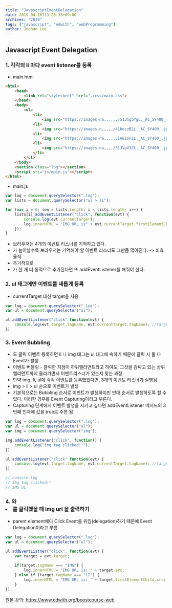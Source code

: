 ```yaml
---
title: "JavascriptEventDelegation"
date: 2019-04-16T13:28:33+09:00
archives: "2019"
tags: ["javascript", "edwith", "webProgramming"]
author: Joohan Lee
---
```


## Javascript Event Delegation

### 1. 각각의 li 마다 event listener를 등록

- main.html

```html
<html>
	<head>
        <link rel="stylesheet" href="./css/main.css">
    </head>    
    <body>
        <ul>
  			<li>
    			<img src="https://images-na.,,,,,/513hgbYgL._AC_SY400_.jpg" class="product-image" >    </li>
			<li>
    			<img src="https://images-n,,,,,/41HoczB2L._AC_SY400_.jpg" class="product-image" >    </li>
			<li>
    			<img src="https://images-na.,,,,51AEisFiL._AC_SY400_.jpg" class="product-image" >  </li>
			<li>
    			<img src="https://images-na,,,,/51JVpV3ZL._AC_SY400_.jpg" class="product-image" >
 			</li>
		</ul>
    </body>
    <section class="log"></section>
    <script src="js/main.js"></script>
</html>
```

- main.js

```javascript
var log = document.querySelector(".log");
var lists = document.querySelector("ul > li");

for (var i = 0; len = lists.length; i < lists.length; i++) {
    lists[i].addEventListener("click", function(evt) {
        console.log(evt.currentTarger);
        log.innerHTML = "IMG URL is" + evt.currentTarget.firstElementChild.src;
    });
}
```

- 브라우저는 4개의 이벤트 리스너를 기억하고 있다. <li>가 늘어날수록 브라우저는 기억해야 할 이벤트 리스너도 그만큼 많아진다. -> 비효율적
- 추가적으로 <li>가 한 개 더 동적으로 추가된다면 또  addEventListener를 해줘야 한다.



### 2. ul 태그에만 이벤트를 새롭게 등록 

- currentTarget 대신 target을 사용

```javascript
var log = document.querySelector(".log");
var ul = document.querySelector("ul");

ul.addEventListener("click" function(evt) {
    console.log(evt.target.tagName, evt.currentTarget.tagName); //target = IMG , currentTarget = UL
})
```

### 3. Event Bubbling

- <img>도 클릭 이벤트 등록하면 li 나 img 태그는 ul 태그에 속하기 때문에 클릭 시 둘 다 Event가 발생
- 이벤트 버블링 - 클릭한 지점이 하위엘리먼트라고 하여도, 그것을 감싸고 있는 상위 엘리먼트까지 올라가면서 이벤트리스너가 있는지 찾는 과정
- 만약 img, li, ul에 각각 이벤트를 등록했었다면, 3개의 이벤트 리스너가 실행됨 
- img > li > ul 순으로 이벤트가 발생
- 기본적으로는 Bubbling 순서로 이벤트가 발생하지만 반대 순서로 발생하도록 할 수 있다. 이러한 경우를 Event Capturing이라고 부른다.
- Capturing 단계에서 이벤트 발생을 시키고 싶다면 addEventListener 메서드의 3번째 인자에 값을 true로 주면 됨

```javascript
var log = document.querySelector(".log");
var ul = document.querySelector("ul");
var img = document.querySelector("img");

img.addEventListener("click", function() {
    console.log("img tag clicked!!");
})

ul.addEventListener("click" function(evt) {
    console.log(evt.target.tagName, evt.currentTarget.tagName); //target = IMG , currentTarget = UL
})

// console log
// img tag clicked!!
// IMG UL
```

### 4. <img>와 <li>를 클릭했을 때 img url 을 출력하기

- parent element에다 Click Event를 위임(delegation)하기 때문에 Event Delegation이라고 부름

```javascript
var log = document.querySelector(".log");
var ul = document.querySelector("ul");

ul.addEventListner("click", function(evt) {
    var target = evt.target;
    
    if(target.tagName === "IMG") {
        log.innerHTML = "IMG URL is: " + target.src;
    } else if (target.tagName === "LI") {
        log.innerHTML = "IMG URL is: " + target.firstElementChild.src;
    }    
});

```

원본 강의: https://www.edwith.org/boostcourse-web